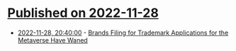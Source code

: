 # [Published on 2022-11-28](index.md)

* [2022-11-28, 20:40:00](https://slashdot.org/story/22/11/28/2027217/brands-filing-for-trademark-applications-for-the-metaverse-have-waned?utm_source=rss1.0mainlinkanon&utm_medium=feed) - [Brands Filing for Trademark Applications for the Metaverse Have Waned](https://slashdot.org/story/22/11/28/2027217/brands-filing-for-trademark-applications-for-the-metaverse-have-waned?utm_source=rss1.0mainlinkanon&utm_medium=feed)
